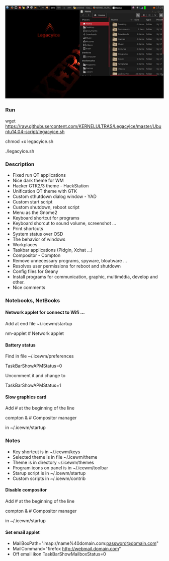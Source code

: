 ![IceWM desktop](../auxiliary_files/netbook.jpg)

### Run
wget https://raw.githubusercontent.com/KERNELULTRAS/LegacyIce/master/Ubuntu14.04-script/legacyice.sh

chmod +x legacyice.sh

./legacyice.sh

### Description
* Fixed run QT applications
* Nice dark theme for WM
* Hacker GTK2/3 theme - HackStation
* Unification QT theme with GTK
* Custom sthutdown dialog window - YAD
* Custom start script
* Custom shutdown, reboot script
* Menu as the Gnome2
* Keyboard shortcut for programs
* Keyboard shorcut to sound volume, screenshot ...
* Print shortcuts
* System status over OSD
* The behavior of windows
* Workplaces
* Taskbar applications (Pidgin, Xchat ...)
* Compositor - Compton
* Remove unnecessary programs, spyware, bloatware ...
* Resolves user permissions for reboot and shutdown
* Config files for Geany
* Install programs for communication, graphic, multimédia, develop and other.
* Nice comments

### Notebooks, NetBooks
#### Network applet for connect to Wifi ...
Add at end file ~/.icewm/startup

nm-applet # Network applet

#### Battery status
Find in file ~/.icewm/preferences

TaskBarShowAPMStatus=0

Uncomment it and change to

TaskBarShowAPMStatus=1

#### Slow graphics card
Add # at the beginning of the line

compton &	# Compositor manager

in ~/.icewm/startup

### Notes
* Key shortcut is in ~/.icewm/keys
* Selected theme is in file ~/.icewm/theme
* Theme is in directory ~/.icewm/themes
* Program icons on panel is in ~/.icewm/toolbar
* Starup script is in ~/.icewm/startup
* Custom scripts in ~/.icewm/contrib

#### Disable compositor
Add # at the beginning of the line

compton &	# Compositor manager

in ~/.icewm/startup

#### Set email applet
* MailBoxPath="imap://name%40domain.com:password@domain.com"
* MailCommand="firefox http://webmail.domain.com"
* Off email ikon TaskBarShowMailboxStatus=0
